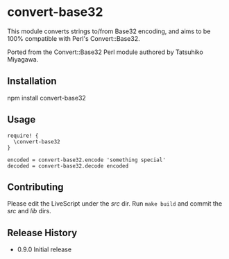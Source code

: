 convert-base32
=====

This module converts strings to/from Base32 encoding, and aims to be 100% compatible with Perl's Convert::Base32.

Ported from the Convert::Base32 Perl module authored by Tatsuhiko Miyagawa.

## Installation

  npm install convert-base32

## Usage

```
require! {
  \convert-base32
}

encoded = convert-base32.encode 'something special'
decoded = convert-base32.decode encoded

```

## Contributing

Please edit the LiveScript under the *src* dir. Run `make build` and commit the *src* and *lib* dirs.

## Release History

* 0.9.0 Initial release
